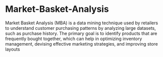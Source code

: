 # Market-Basket-Analysis
 
Market Basket Analysis (MBA) is a data mining technique used by retailers to 
understand customer purchasing patterns by analyzing large datasets, 
such as purchase history. The primary goal is to identify products 
that are frequently bought together, which can help in optimizing
inventory management, devising effective marketing strategies, and improving store layouts
